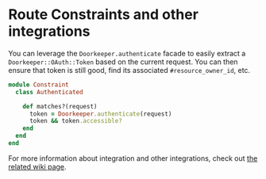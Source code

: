 # Route Constraints and other integrations

You can leverage the `Doorkeeper.authenticate` facade to easily extract a `Doorkeeper::OAuth::Token` based on the current request. You can then ensure that token is still good, find its associated `#resource_owner_id`, etc.

```ruby
module Constraint
  class Authenticated

    def matches?(request)
      token = Doorkeeper.authenticate(request)
      token && token.accessible?
    end
  end
end
```

For more information about integration and other integrations, check out [the related wiki page](https://github.com/doorkeeper-gem/doorkeeper/wiki/ActionController::Metal-with-doorkeeper).

